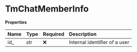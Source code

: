 # TmChatMemberInfo

**Properties**

| Name | Type | Required | Description                   |
| :--- | :--- | :------- | :---------------------------- |
| id\_ | str  | ❌       | Internal identifier of a user |

<!-- This file was generated by liblab | https://liblab.com/ -->
